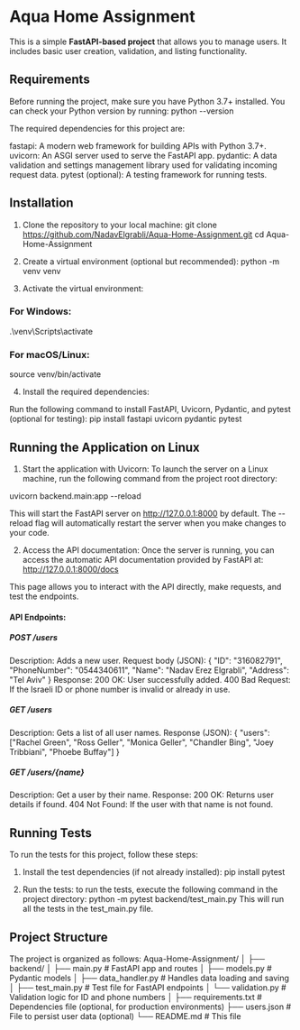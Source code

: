# Aqua Home Assignment
This is a simple **FastAPI-based project** that allows you to manage users. It includes basic user creation, validation, and listing functionality.

## Requirements
Before running the project, make sure you have Python 3.7+ installed. You can check your Python version by running:
python --version

The required dependencies for this project are:

fastapi: A modern web framework for building APIs with Python 3.7+.
uvicorn: An ASGI server used to serve the FastAPI app.
pydantic: A data validation and settings management library used for validating incoming request data.
pytest (optional): A testing framework for running tests.

## Installation

1. Clone the repository to your local machine:
   git clone https://github.com/NadavElgrabli/Aqua-Home-Assignment.git
   cd Aqua-Home-Assignment

2. Create a virtual environment (optional but recommended):
   python -m venv venv

3. Activate the virtual environment:

### For Windows:
.\venv\Scripts\activate

### For macOS/Linux:
source venv/bin/activate

4. Install the required dependencies:

Run the following command to install FastAPI, Uvicorn, Pydantic, and pytest (optional for testing):
pip install fastapi uvicorn pydantic pytest

## Running the Application on Linux

1. Start the application with Uvicorn:
   To launch the server on a Linux machine, run the following command from the project root directory:

uvicorn backend.main:app --reload

This will start the FastAPI server on http://127.0.0.1:8000 by default. The --reload flag will automatically restart the server when you make changes to your code.

2. Access the API documentation:
   Once the server is running, you can access the automatic API documentation provided by FastAPI at:
http://127.0.0.1:8000/docs

This page allows you to interact with the API directly, make requests, and test the endpoints.

#### API Endpoints:
##### POST /users
Description: Adds a new user.
Request body (JSON):
{
"ID": "316082791",
"PhoneNumber": "0544340611",
"Name": "Nadav Erez Elgrabli",
"Address": "Tel Aviv"
}
Response:
200 OK: User successfully added.
400 Bad Request: If the Israeli ID or phone number is invalid or already in use.

##### GET /users
Description: Gets a list of all user names.
Response (JSON):
{
"users": ["Rachel Green", "Ross Geller", "Monica Geller", "Chandler Bing", "Joey Tribbiani", "Phoebe Buffay"]
}

##### GET /users/{name}
Description: Get a user by their name.
Response:
200 OK: Returns user details if found.
404 Not Found: If the user with that name is not found.

## Running Tests
To run the tests for this project, follow these steps:

1. Install the test dependencies (if not already installed):
   pip install pytest

2. Run the tests: to run the tests, execute the following command in the project directory:
   python -m pytest backend/test_main.py
   This will run all the tests in the test_main.py file.

## Project Structure
The project is organized as follows:
Aqua-Home-Assignment/
│
├── backend/
│   ├── main.py           # FastAPI app and routes
│   ├── models.py         # Pydantic models
│   ├── data_handler.py   # Handles data loading and saving
│   ├── test_main.py      # Test file for FastAPI endpoints
│   └── validation.py     # Validation logic for ID and phone numbers
│
├── requirements.txt      # Dependencies file (optional, for production environments)
├── users.json            # File to persist user data (optional)
└── README.md             # This file
